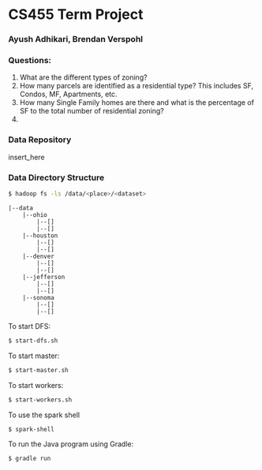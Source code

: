 # CS455 Term Project
### Ayush Adhikari, Brendan Verspohl

### Questions:
1. What are the different types of zoning?
2. How many parcels are identified as a residential type? This includes SF, Condos, MF, Apartments, etc.
3. How many Single Family homes are there and what is the percentage of SF to the total number of residential zoning?
4. 

### Data Repository
insert_here

### Data Directory Structure
```bash
$ hadoop fs -ls /data/<place>/<dataset>
```

```
|--data  
    |--ohio  
        |--[]  
        |--[]  
    |--houston    
        |--[]   
        |--[]  
    |--denver    
        |--[]   
        |--[]  
    |--jefferson    
        |--[]   
        |--[]  
    |--sonoma    
        |--[]   
        |--[]  
```

To start DFS:
```bash 
$ start-dfs.sh
```
To start master:
```bash
$ start-master.sh
```
To start workers:
```bash
$ start-workers.sh
```
To use the spark shell
```bash
$ spark-shell
```
To run the Java program using Gradle:
```bash
$ gradle run
```